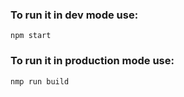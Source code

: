 ### To run it in dev mode use:

`npm start`

### To run it in production mode use:

`nmp run build`
